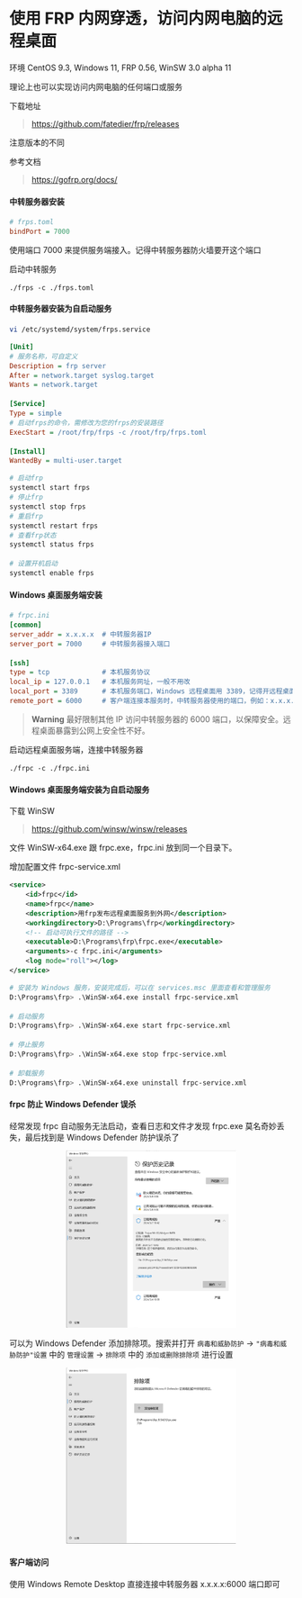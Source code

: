 # 使用 FRP 内网穿透，访问内网电脑的远程桌面

环境 CentOS 9.3, Windows 11, FRP 0.56, WinSW 3.0 alpha 11

理论上也可以实现访问内网电脑的任何端口或服务

下载地址

> https://github.com/fatedier/frp/releases

注意版本的不同

参考文档

> https://gofrp.org/docs/

#### 中转服务器安装

```ini
# frps.toml
bindPort = 7000
```

使用端口 7000 来提供服务端接入。记得中转服务器防火墙要开这个端口

启动中转服务

`./frps -c ./frps.toml`

#### 中转服务器安装为自启动服务

```bash
vi /etc/systemd/system/frps.service
```

```ini
[Unit]
# 服务名称，可自定义
Description = frp server
After = network.target syslog.target
Wants = network.target

[Service]
Type = simple
# 启动frps的命令，需修改为您的frps的安装路径
ExecStart = /root/frp/frps -c /root/frp/frps.toml

[Install]
WantedBy = multi-user.target
```

```bash
# 启动frp
systemctl start frps
# 停止frp
systemctl stop frps
# 重启frp
systemctl restart frps
# 查看frp状态
systemctl status frps

# 设置开机启动
systemctl enable frps
```

#### Windows 桌面服务端安装

```ini
# frpc.ini
[common]
server_addr = x.x.x.x  # 中转服务器IP 
server_port = 7000     # 中转服务器接入端口

[ssh]
type = tcp             # 本机服务协议 
local_ip = 127.0.0.1   # 本机服务网址，一般不用改
local_port = 3389      # 本机服务端口，Windows 远程桌面用 3389，记得开远程桌面服务
remote_port = 6000     # 客户端连接本服务时，中转服务器使用的端口，例如：x.x.x.x:6000，记得中转服务器防火墙要开这个端口。
```

> **Warning**
> 最好限制其他 IP 访问中转服务器的 6000 端口，以保障安全。远程桌面暴露到公网上安全性不好。


启动远程桌面服务端，连接中转服务器

`./frpc -c ./frpc.ini`

#### Windows 桌面服务端安装为自启动服务

下载 WinSW

> https://github.com/winsw/winsw/releases

文件 WinSW-x64.exe 跟 frpc.exe，frpc.ini 放到同一个目录下。

增加配置文件 frpc-service.xml

```xml
<service>
    <id>frpc</id>
    <name>frpc</name>
    <description>用frp发布远程桌面服务到外网</description>
	<workingdirectory>D:\Programs\frp</workingdirectory>
    <!-- 启动可执行文件的路径 -->
    <executable>D:\Programs\frp\frpc.exe</executable>
    <arguments>-c frpc.ini</arguments>
    <log mode="roll"></log>
</service>
```

```bash
# 安装为 Windows 服务，安装完成后，可以在 services.msc 里面查看和管理服务
D:\Programs\frp> .\WinSW-x64.exe install frpc-service.xml

# 启动服务
D:\Programs\frp> .\WinSW-x64.exe start frpc-service.xml

# 停止服务
D:\Programs\frp> .\WinSW-x64.exe stop frpc-service.xml

# 卸载服务
D:\Programs\frp> .\WinSW-x64.exe uninstall frpc-service.xml
```

#### frpc 防止 Windows Defender 误杀

经常发现 frpc 自动服务无法启动，查看日志和文件才发现 frpc.exe 莫名奇妙丢失，最后找到是 Windows Defender 防护误杀了

<p align="center">
<img src="./image/defender_history.png" width="60%">
</p>

可以为 Windows Defender 添加排除项。搜索并打开 `病毒和威胁防护` -> `"病毒和威胁防护"设置` 中的 `管理设置` -> `排除项` 中的 `添加或删除排除项` 进行设置

<p align="center">
<img src="./image/defender_exclude.png" width="60%">
</p>

#### 客户端访问

使用 Windows Remote Desktop 直接连接中转服务器 x.x.x.x:6000 端口即可
